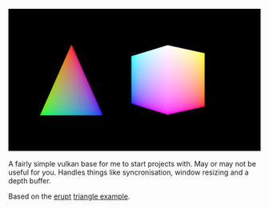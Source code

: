 ![a triangle and a cube](readme/triangle_and_cube.png)

A fairly simple vulkan base for me to start projects with. May or may not be useful for you. Handles things like syncronisation, window resizing and a depth buffer.

Based on the [erupt](https://crates.io/crates/erupt) [triangle example](https://gitlab.com/Friz64/erupt/-/blob/master/erupt_examples/src/bin/triangle.rs).
